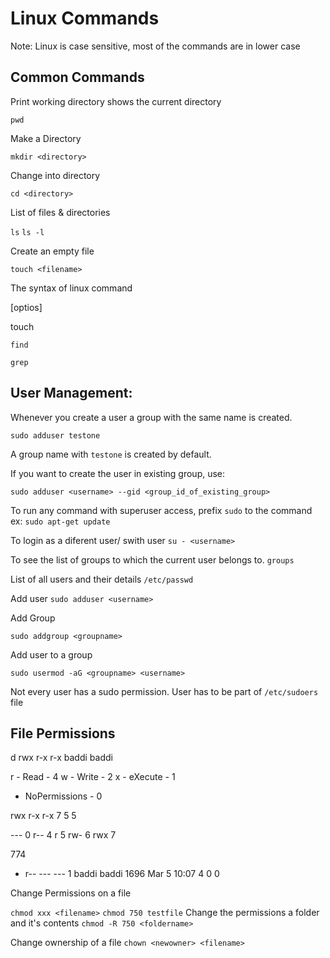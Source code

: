 # Linux Commands


Note: Linux is case sensitive, most of the commands are in lower case


## Common Commands
Print working directory shows the current directory

`pwd`

Make a Directory

`mkdir <directory>`

Change into directory

`cd <directory>`

List of files & directories

`ls`
`ls -l`

Create an empty file

`touch <filename>`



The syntax of linux command

<command> [optios] <arguments>

touch <filename>



`find`

`grep`







## User Management:

Whenever you create a user a group with the same name is created.

`sudo adduser testone`

A group name with `testone` is created by default.	

If you want to create the user in existing group, use:

`sudo adduser <username> --gid <group_id_of_existing_group>`

To run any command with superuser access, prefix `sudo`  to the command
ex: `sudo apt-get update`

To login as a diferent user/ swith user
`su - <username>`

To see the list of groups to which the current user belongs to.
`groups` 

List of all users and their details
`/etc/passwd`  

Add user
`sudo adduser <username>`

Add Group

`sudo addgroup <groupname>`

Add user to a group

`sudo usermod -aG <groupname> <username>`

Not every user has a sudo permission. User has to be part of `/etc/sudoers` file



## File Permissions




d   rwx r-x r-x baddi baddi

r - Read    		- 4 
w - Write   		- 2 
x - eXecute 		- 1
  - NoPermissions   - 0

rwx r-x r-x
7   5    5

---  0
r--  4
r	  5
rw-  6
rwx  7

774

- r-- --- ---  1 baddi baddi    1696 Mar  5 10:07 <kiran class="pem"></kiran>
   4   0   0


Change Permissions on a file

`chmod xxx <filename>`
`chmod 750 testfile` 
Change the permissions a folder and it's contents
`chmod -R 750 <foldername>`

Change ownership of a file
`chown <newowner> <filename>`








